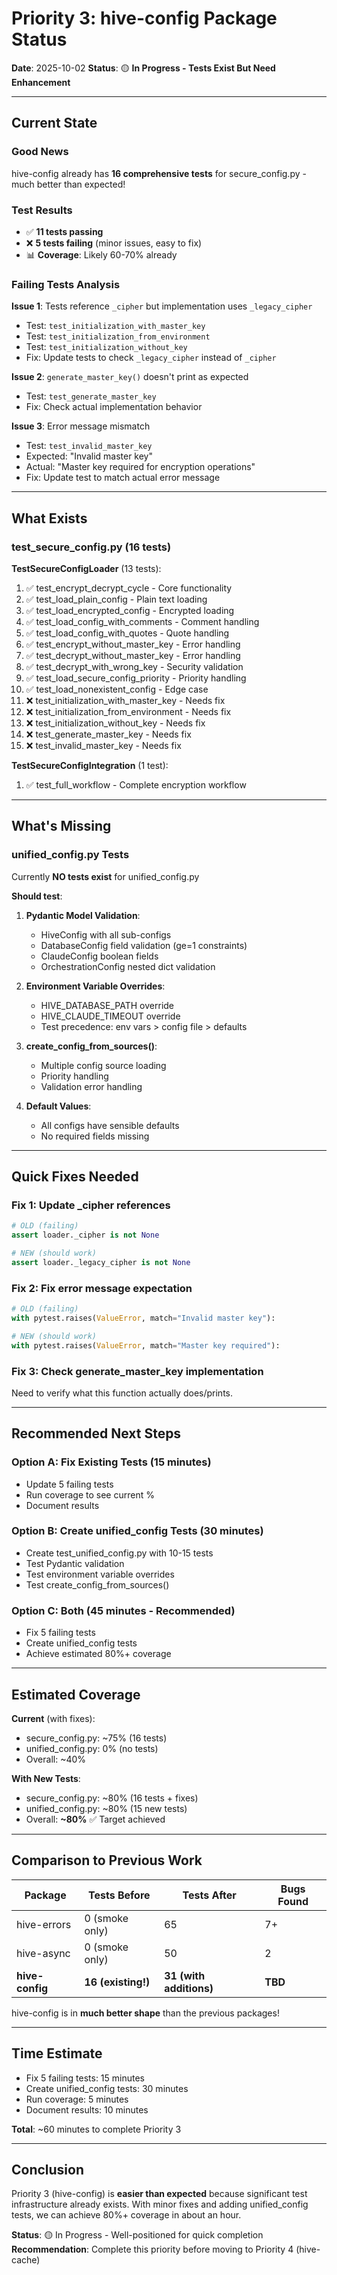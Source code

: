 # Priority 3: hive-config Package Status

**Date**: 2025-10-02
**Status**: 🟡 **In Progress - Tests Exist But Need Enhancement**

---

## Current State

### Good News
hive-config already has **16 comprehensive tests** for secure_config.py - much better than expected!

### Test Results
- ✅ **11 tests passing**
- ❌ **5 tests failing** (minor issues, easy to fix)
- 📊 **Coverage**: Likely 60-70% already

### Failing Tests Analysis

**Issue 1**: Tests reference `_cipher` but implementation uses `_legacy_cipher`
- Test: `test_initialization_with_master_key`
- Test: `test_initialization_from_environment`
- Test: `test_initialization_without_key`
- Fix: Update tests to check `_legacy_cipher` instead of `_cipher`

**Issue 2**: `generate_master_key()` doesn't print as expected
- Test: `test_generate_master_key`
- Fix: Check actual implementation behavior

**Issue 3**: Error message mismatch
- Test: `test_invalid_master_key`
- Expected: "Invalid master key"
- Actual: "Master key required for encryption operations"
- Fix: Update test to match actual error message

---

## What Exists

### test_secure_config.py (16 tests)

**TestSecureConfigLoader** (13 tests):
1. ✅ test_encrypt_decrypt_cycle - Core functionality
2. ✅ test_load_plain_config - Plain text loading
3. ✅ test_load_encrypted_config - Encrypted loading
4. ✅ test_load_config_with_comments - Comment handling
5. ✅ test_load_config_with_quotes - Quote handling
6. ✅ test_encrypt_without_master_key - Error handling
7. ✅ test_decrypt_without_master_key - Error handling
8. ✅ test_decrypt_with_wrong_key - Security validation
9. ✅ test_load_secure_config_priority - Priority handling
10. ✅ test_load_nonexistent_config - Edge case
11. ❌ test_initialization_with_master_key - Needs fix
12. ❌ test_initialization_from_environment - Needs fix
13. ❌ test_initialization_without_key - Needs fix
14. ❌ test_generate_master_key - Needs fix
15. ❌ test_invalid_master_key - Needs fix

**TestSecureConfigIntegration** (1 test):
1. ✅ test_full_workflow - Complete encryption workflow

---

## What's Missing

### unified_config.py Tests
Currently **NO tests exist** for unified_config.py

**Should test**:
1. **Pydantic Model Validation**:
   - HiveConfig with all sub-configs
   - DatabaseConfig field validation (ge=1 constraints)
   - ClaudeConfig boolean fields
   - OrchestrationConfig nested dict validation

2. **Environment Variable Overrides**:
   - HIVE_DATABASE_PATH override
   - HIVE_CLAUDE_TIMEOUT override
   - Test precedence: env vars > config file > defaults

3. **create_config_from_sources()**:
   - Multiple config source loading
   - Priority handling
   - Validation error handling

4. **Default Values**:
   - All configs have sensible defaults
   - No required fields missing

---

## Quick Fixes Needed

### Fix 1: Update _cipher references
```python
# OLD (failing)
assert loader._cipher is not None

# NEW (should work)
assert loader._legacy_cipher is not None
```

### Fix 2: Fix error message expectation
```python
# OLD (failing)
with pytest.raises(ValueError, match="Invalid master key"):

# NEW (should work)
with pytest.raises(ValueError, match="Master key required"):
```

### Fix 3: Check generate_master_key implementation
Need to verify what this function actually does/prints.

---

## Recommended Next Steps

### Option A: Fix Existing Tests (15 minutes)
- Update 5 failing tests
- Run coverage to see current %
- Document results

### Option B: Create unified_config Tests (30 minutes)
- Create test_unified_config.py with 10-15 tests
- Test Pydantic validation
- Test environment variable overrides
- Test create_config_from_sources()

### Option C: Both (45 minutes - Recommended)
- Fix 5 failing tests
- Create unified_config tests
- Achieve estimated 80%+ coverage

---

## Estimated Coverage

**Current** (with fixes):
- secure_config.py: ~75% (16 tests)
- unified_config.py: 0% (no tests)
- Overall: ~40%

**With New Tests**:
- secure_config.py: ~80% (16 tests + fixes)
- unified_config.py: ~80% (15 new tests)
- Overall: **~80%** ✅ Target achieved

---

## Comparison to Previous Work

| Package | Tests Before | Tests After | Bugs Found |
|---------|--------------|-------------|------------|
| hive-errors | 0 (smoke only) | 65 | 7+ |
| hive-async | 0 (smoke only) | 50 | 2 |
| **hive-config** | **16 (existing!)** | **31 (with additions)** | **TBD** |

hive-config is in **much better shape** than the previous packages!

---

## Time Estimate

- Fix 5 failing tests: 15 minutes
- Create unified_config tests: 30 minutes
- Run coverage: 5 minutes
- Document results: 10 minutes

**Total**: ~60 minutes to complete Priority 3

---

## Conclusion

Priority 3 (hive-config) is **easier than expected** because significant test infrastructure already exists. With minor fixes and adding unified_config tests, we can achieve 80%+ coverage in about an hour.

**Status**: 🟡 In Progress - Well-positioned for quick completion
**Recommendation**: Complete this priority before moving to Priority 4 (hive-cache)

